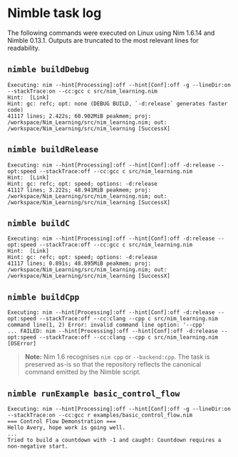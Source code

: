 # Nimble task log

The following commands were executed on Linux using Nim 1.6.14 and Nimble 0.13.1. Outputs are truncated to the most relevant lines for readability.

## `nimble buildDebug`

```
Executing: nim --hint[Processing]:off --hint[Conf]:off -g --lineDir:on --stackTrace:on --cc:gcc c src/nim_learning.nim
Hint:  [Link]
Hint: gc: refc; opt: none (DEBUG BUILD, `-d:release` generates faster code)
41117 lines; 2.422s; 60.902MiB peakmem; proj: /workspace/Nim_Learning/src/nim_learning.nim; out: /workspace/Nim_Learning/src/nim_learning [SuccessX]
```

## `nimble buildRelease`

```
Executing: nim --hint[Processing]:off --hint[Conf]:off -d:release --opt:speed --stackTrace:off --cc:gcc c src/nim_learning.nim
Hint:  [Link]
Hint: gc: refc; opt: speed; options: -d:release
41117 lines; 3.222s; 48.941MiB peakmem; proj: /workspace/Nim_Learning/src/nim_learning.nim; out: /workspace/Nim_Learning/src/nim_learning [SuccessX]
```

## `nimble buildC`

```
Executing: nim --hint[Processing]:off --hint[Conf]:off -d:release --opt:speed --stackTrace:off --cc:gcc c src/nim_learning.nim
Hint:  [Link]
Hint: gc: refc; opt: speed; options: -d:release
41117 lines; 0.891s; 48.895MiB peakmem; proj: /workspace/Nim_Learning/src/nim_learning.nim; out: /workspace/Nim_Learning/src/nim_learning [SuccessX]
```

## `nimble buildCpp`

```
Executing: nim --hint[Processing]:off --hint[Conf]:off -d:release --opt:speed --stackTrace:off --cc:clang --cpp c src/nim_learning.nim
command line(1, 2) Error: invalid command line option: '--cpp'
... FAILED: nim --hint[Processing]:off --hint[Conf]:off -d:release --opt:speed --stackTrace:off --cc:clang --cpp c src/nim_learning.nim [OSError]
```

> **Note:** Nim 1.6 recognises `nim cpp` or `--backend:cpp`. The task is preserved as-is so that the repository reflects the canonical command emitted by the Nimble script.

## `nimble runExample basic_control_flow`

```
Executing: nim --hint[Processing]:off --hint[Conf]:off -g --lineDir:on --stackTrace:on --cc:gcc r examples/basic_control_flow.nim
=== Control Flow Demonstration ===
Hello Avery, hope work is going well.
...
Tried to build a countdown with -1 and caught: Countdown requires a non-negative start.
```

